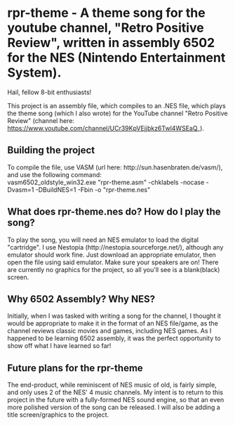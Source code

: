 # rpr-theme - A theme song for the youtube channel, "Retro Positive Review", written in assembly 6502 for the NES (Nintendo Entertainment System).

Hail, fellow 8-bit enthusiasts! 

This project is an assembly file, which compiles to an .NES file, which plays the theme song (which I also wrote) for the YouTube channel "Retro Positive Review" (channel here: https://www.youtube.com/channel/UCr39KpVEjjbkz6Twl4WSEaQ_).

<h2>Building the project</h2>
To compile the file, use VASM (url here: http://sun.hasenbraten.de/vasm/), and use the following command: <br>
vasm6502_oldstyle_win32.exe "rpr-theme.asm" -chklabels -nocase -Dvasm=1  -DBuildNES=1 -Fbin -o "rpr-theme.nes"

<h2>What does rpr-theme.nes do? How do I play the song?</h2>
To play the song, you will need an NES emulator to load the digital "cartridge". I use Nestopia (http://nestopia.sourceforge.net/), although any emulator should work fine. Just download an appropriate emulator, then open the file using said emulator. Make sure your speakers are on! There are currently no graphics for the project, so all you'll see is a blank(black) screen.

<h2>Why 6502 Assembly? Why NES?</h2>
Initially, when I was tasked with writing a song for the channel, I thought it would be appropriate to make it in the format of an NES file/game, as the channel reviews classic movies and games, including NES games. As I happened to be learning 6502 assembly, it was the perfect opportunity to show off what I have learned so far!

<h2>Future plans for the rpr-theme</h2>
The end-product, while reminiscent of NES music of old, is fairly simple, and only uses 2 of the NES' 4 music channels. My intent is to return to this project in the future with a fully-formed NES sound engine, so that an even more polished version of the song can be released. I will also be adding a title screen/graphics to the project.


